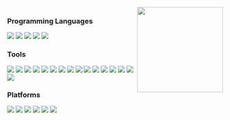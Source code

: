 <img src="https://avatars.githubusercontent.com/u/88645086?v=4" width="200" align="right">

<div>
   <h3>Programming Languages</h3>
   
   <img src="https://img.shields.io/badge/C%2B%2B-FFFFFF?style=for-the-badge&logo=c%2B%2B&logoColor=black">
   <img src="https://img.shields.io/badge/CSS3-FFFFFF?style=for-the-badge&logo=css3&logoColor=black">
   <img src="https://img.shields.io/badge/HTML5-FFFFFF?style=for-the-badge&logo=html5&logoColor=black">
   <img src="https://img.shields.io/badge/JavaScript-FFFFFF?style=for-the-badge&logo=javascript&logoColor=black">
   <img src="https://img.shields.io/badge/Python-FFFFFF?style=for-the-badge&logo=python&logoColor=black">

   <h3>Tools</h3>
   
   <img src="https://img.shields.io/badge/MongoDB-FFFFFF?style=for-the-badge&logo=mongodb&logoColor=black">
   <img src="https://img.shields.io/badge/Bootstrap-FFFFFF?style=for-the-badge&logo=bootstrap&logoColor=black">
   <img src="https://img.shields.io/badge/Chocolatey-FFFFFF?style=for-the-badge&logo=chocolatey&logoColor=black">
   <img src="https://img.shields.io/badge/Conda-FFFFFF?style=for-the-badge&logo=anaconda&logoColor=black">
   <img src="https://img.shields.io/badge/Docker-FFFFFF?style=for-the-badge&logo=docker&logoColor=black">
   <img src="https://img.shields.io/badge/Flask-FFFFFF?style=for-the-badge&logo=flask&logoColor=black">
   <img src="https://img.shields.io/badge/GitBook-FFFFFF?style=for-the-badge&logo=gitbook&logoColor=black">
   <img src="https://img.shields.io/badge/GitHub%20Pages-FFFFFF?style=for-the-badge&logo=GitHub%20Pages&logoColor=black">
   <img src="https://img.shields.io/badge/OpenCV-FFFFFF?style=for-the-badge&logo=OpenCV&logoColor=black">
   <img src="https://img.shields.io/badge/HackTheBox-FFFFFF?style=for-the-badge&logo=Hack%20The%20Box&logoColor=black">
   <img src="https://img.shields.io/badge/Windows-FFFFFF?style=for-the-badge&logo=windows&logoColor=black">
   <img src="https://img.shields.io/badge/Android-FFFFFF?style=for-the-badge&logo=android&logoColor=black">
   <img src="https://img.shields.io/badge/Matplotlib-FFFFFF?style=for-the-badge&logo=Matplotlib&logoColor=black">
   <img src="https://img.shields.io/badge/NumPy-FFFFFF?style=for-the-badge&logo=numpy&logoColor=black">
   <img src="https://img.shields.io/badge/Pandas-FFFFFF?style=for-the-badge&logo=pandas&logoColor=black">
   <img src="https://img.shields.io/badge/TensorFlow-FFFFFF?style=for-the-badge&logo=TensorFlow&logoColor=black">

   <h3>Platforms</h3>
   
   <img src="https://img.shields.io/badge/Colab-FFFFFF?style=for-the-badge&logo=googlecolab&logoColor=black">
   <img src="https://img.shields.io/badge/Notepad++-FFFFFF?style=for-the-badge&logo=notepad%2B%2B&logoColor=black">
   <img src="https://img.shields.io/badge/Replit-FFFFFF?style=for-the-badge&logo=replit&logoColor=black">
   <img src="https://img.shields.io/badge/Spyder%20IDE-FFFFFF?style=for-the-badge&logo=spyder%20ide&logoColor=black">
   <img src="https://img.shields.io/badge/VSCode-FFFFFF?style=for-the-badge&logo=visual%20studio%20code&logoColor=black">
   <img src="https://img.shields.io/badge/CodeSandbox-FFFFFF?style=for-the-badge&logo=codesandbox&logoColor=black">
</div>
